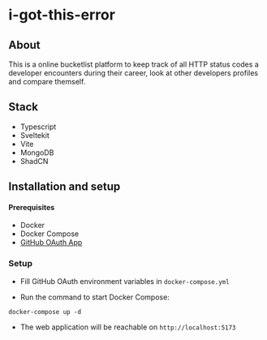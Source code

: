 # i-got-this-error

## About

This is a online bucketlist platform to keep track of all HTTP status codes a developer encounters during their career, look at other developers profiles and compare themself.


## Stack

- Typescript
- Sveltekit
- Vite
- MongoDB
- ShadCN


## Installation and setup

#### Prerequisites

- Docker
- Docker Compose
- [GitHub OAuth App](https://github.com/settings/developers)

### Setup

- Fill GitHub OAuth environment variables in `docker-compose.yml`

- Run the command to start Docker Compose:

```
docker-compose up -d
```

- The web application will be reachable on `http://localhost:5173`
